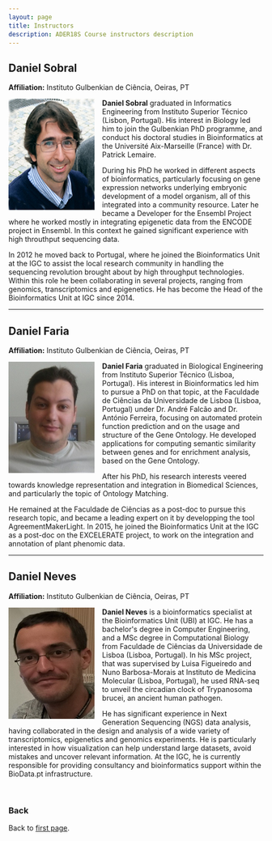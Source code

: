 ```yaml
---
layout: page
title: Instructors
description: ADER18S Course instructors description
---
```


## Daniel Sobral
**Affiliation:** Instituto Gulbenkian de Ciência, Oeiras, PT

  <img src="./images/instructors/Daniel_Sobral.jpg" height="220px" width="170px" align="left" style="margin-right: 3%; margin-bottom: 0.3em;">

**Daniel Sobral** graduated in Informatics Engineering from Instituto Superior Técnico (Lisbon, Portugal). His interest in Biology led him to join the Gulbenkian PhD programme, and conduct his doctoral studies in Bioinformatics at the Université Aix-Marseille (France) with Dr. Patrick Lemaire. 

During his PhD he worked in different aspects of bioinformatics, particularly focusing on gene expression networks underlying embryonic development of a model organism, all of this integrated into a community resource. Later he became a Developer for the Ensembl Project where he worked mostly in integrating epigenetic data from the ENCODE project in Ensembl. In this context he gained significant experience with high throuthput sequencing data. 

In 2012 he moved back to Portugal, where he joined the Bioinformatics Unit at the IGC to assist the local research community in handling the sequencing revolution brought about by high throughput technologies. Within this role he been collaborating in several projects, ranging from genomics, transcriptomics and epigenetics. He has become the Head of the Bioinformatics Unit at IGC since 2014. 

---

## Daniel Faria
**Affiliation:** Instituto Gulbenkian de Ciência, Oeiras, PT

 <img src="./images/instructors/Daniel_Faria.jpg" height="220px" width="170px" align="left" style="margin-right: 3%; margin-bottom: 0.3em;">
 
**Daniel Faria** graduated in Biological Engineering from Instituto Superior Técnico (Lisboa, Portugal). His interest in Bioinformatics led him to pursue a PhD on that topic, at the Faculdade de Ciências da Universidade de Lisboa (Lisboa, Portugal) under Dr. André Falcão and Dr. António Ferreira, focusing on automated protein function prediction and on the usage and structure of the Gene Ontology. He developed applications for computing semantic similarity between genes and for enrichment analysis, based on the Gene Ontology. 

After his PhD, his research interests veered towards knowledge representation and integration in Biomedical Sciences, and particularly the topic of Ontology Matching. 

He remained at the Faculdade de Ciências as a post-doc to pursue this research topic, and became a leading expert on it by developping the tool AgreementMakerLight. In 2015, he joined the Bioinformatics Unit at the IGC as a post-doc on the EXCELERATE project, to work on the integration and annotation of plant phenomic data.


---

## Daniel Neves
**Affiliation:** Instituto Gulbenkian de Ciência, Oeiras, PT

<img src="./images/instructors/Daniel_Neves.jpg" height="220px" width="170px" align="left" style="margin-right: 3%; margin-bottom: 0.3em;">

**Daniel Neves** is a bioinformatics specialist at the Bioinformatics Unit (UBI) at IGC. He has a bachelor's degree in Computer Engineering, and a MSc degree in Computational Biology from Faculdade de Ciências da Universidade de Lisboa (Lisboa, Portugal). In his MSc project, that was supervised by Luisa Figueiredo and Nuno Barbosa-Morais at Instituto de Medicina Molecular (Lisboa, Portugal), he used RNA-seq to unveil the circadian clock of Trypanosoma brucei, an ancient human pathogen. 

He has significant experience in Next Generation Sequencing (NGS) data analysis, having collaborated in the design and analysis of a wide variety of transcriptomics, epigenetics and genomics experiments. He is particularly interested in how visualization can help understand large datasets, avoid mistakes and uncover relevant information. At the IGC, he is currently responsible for providing consultancy and bioinformatics support within the BioData.pt infrastructure.

<br/>

### Back

Back to [first page](../index.md).

